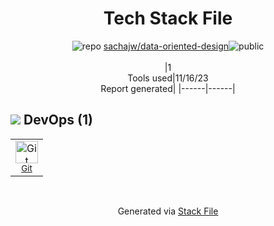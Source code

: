 <!--
--- Readme.md Snippet without images Start ---
## Tech Stack
sachajw/data-oriented-design is built on the following main stack:


Full tech stack [here](/techstack.md)
--- Readme.md Snippet without images End ---

--- Readme.md Snippet with images Start ---
## Tech Stack
sachajw/data-oriented-design is built on the following main stack:


Full tech stack [here](/techstack.md)
--- Readme.md Snippet with images End ---
-->
<div align="center">

# Tech Stack File
![](https://img.stackshare.io/repo.svg "repo") [sachajw/data-oriented-design](https://github.com/sachajw/data-oriented-design)![](https://img.stackshare.io/public_badge.svg "public")
<br/><br/>
|1<br/>Tools used|11/16/23 <br/>Report generated|
|------|------|
</div>

## <img src='https://img.stackshare.io/devops.svg'/> DevOps (1)
<table><tr>
  <td align='center'>
  <img width='36' height='36' src='https://img.stackshare.io/service/1046/git.png' alt='Git'>
  <br>
  <sub><a href="http://git-scm.com/">Git</a></sub>
  <br>
  <sub></sub>
</td>

</tr>
</table>

<br/>
<div align='center'>

Generated via [Stack File](https://github.com/marketplace/stack-file)
